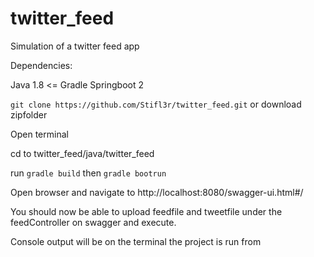 # twitter_feed
Simulation of a twitter feed app

Dependencies:

Java 1.8 <=
Gradle
Springboot 2


```git clone https://github.com/Stifl3r/twitter_feed.git```
 or download zipfolder

Open terminal

cd to twitter_feed/java/twitter_feed

run ```gradle build```
then ```gradle bootrun```

Open browser and navigate to http://localhost:8080/swagger-ui.html#/

You should now be able to upload feedfile and tweetfile under the feedController on swagger and execute.

Console output will be on the terminal the project is run from
